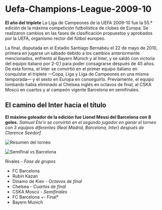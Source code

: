 # Uefa-Champions-League-2009-10
**El año del triplete**
La Liga de Campeones de la UEFA 2009-10 fue la 55.ª edición de la máxima competición futbolística de clubes de Europa. Se realizaron cambios en las fases de clasificación propuestos y aprobados por la UEFA, organismo rector del fútbol europeo.

La final, disputada en el Estadio Santiago Bernabéu el 22 de mayo de 2010, primera en jugarse un sábado debido a los cambios anteriormente mencionados, enfrentó al Bayern Múnich y al Inter, y se saldó con victoria del equipo italiano por 2-0,1​ para poder consagrarse después de 45 años. De esta forma, el Inter se convirtió en el primer equipo italiano en conquistar el triplete —Copa, Liga y Liga de Campeones en una misma temporada— y el sexto en Europa en conseguirlo. Previamente, el equipo lombardo había eliminado al Chelsea inglés en octavos de final, al CSKA Moscú en cuartos y al campeón vigente Barcelona en semifinales.
## El camino del Inter hacia el título
**El máximo goleador de la edición fue Lionel Messi del Barcelona con 8 goles.**
*Samuel Eto'o se convirtió en el segundo jugador en ganar el torneo con 3 equipos diferentes (Real Madrid, Barcelona, Inter) después de Clarence Seedorf.*

![Resumen del torneo](https://i.ytimg.com/vi/AQKvk0kd5u8/maxresdefault.jpg)

![Semifinal vs Barcelona](https://static.independent.co.uk/s3fs-public/thumbnails/image/2019/10/01/11/jose-mourinho-inter-milan-barcelona.jpg?quality=75&width=1200&auto=webp)

Rivales 
*- Fase de grupos*
* FC Barcelona
* Rubin Kazan
* Dinamo de Kiev
*- Octavos de final*
* Chelsea
*- Cuartos de final*
* CSKA Moscú
*- Semifinales*
* FC Barcelona
+- Final*
* Bayern Munich
